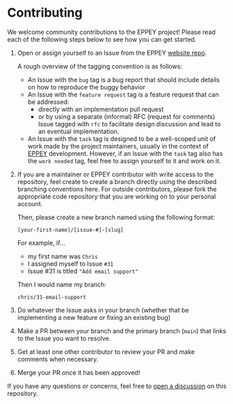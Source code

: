 # Contributing

We welcome community contributions to the EPPEY project! Please read each of the following steps below to see how you can get started.

1. Open or assign yourself to an Issue from the EPPEY [website repo](https://github.com/Eppey/eppey).

   A rough overview of the tagging convention is as follows:

   - An Issue with the `bug` tag is a bug report that should include details on how to reproduce the buggy behavior
   - An Issue with the `feature request` tag is a feature request that can be addressed:
     - directly with an implementation pull request
     - or by using a separate (informal) RFC (request for comments) Issue tagged with `rfc` to facilitate design discussion and lead to an eventual implementation.
   - An Issue with the `task` tag is designed to be a well-scoped unit of work made by the project maintainers, usually in the context of [EPPEY](https://github.com/Eppey) development. However, if an Issue with the `task` tag also has the `work needed` tag, feel free to assign yourself to it and work on it.

2. If you are a maintainer or EPPEY contributor with write access to the repository, feel create to create a branch directly using the described branching conventions here. For outside contributors, please fork the appropriate code repository that you are working on to your personal account.

   Then, please create a new branch named using the following format:

   ```
   [your-first-name]/[issue-#]-[slug]
   ```

   For example, if...

   - my first name was `Chris`
   - I assigned myself to Issue `#31`
   - Issue #31 is titled `"Add email support"`

   Then I would name my branch:

   ```
   chris/31-email-support
   ```

3. Do whatever the Issue asks in your branch (whether that be implementing a new feature or fixing an existing bug)
4. Make a PR between your branch and the primary branch (`main`) that links to the Issue you want to resolve.
5. Get at least one other contributor to review your PR and make comments when necessary.
6. Merge your PR once it has been approved!

If you have any questions or concerns, feel free to [open a discussion](https://github.com/Eppey/eppey/discussions) on this repository.
